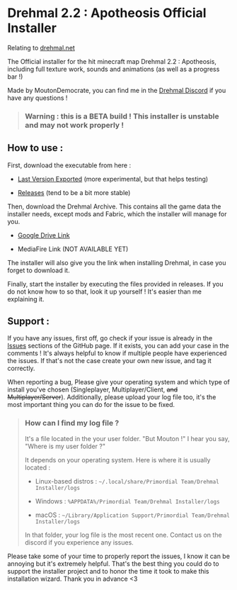# Drehmal 2.2 : Apotheosis Official Installer

Relating to [drehmal.net](https://drehmal.net) 

The Official installer for the hit minecraft map Drehmal 2.2 : Apotheosis,
including full texture work, sounds and animations (as well as a progress bar !)

Made by MoutonDemocrate, you can find me in the [Drehmal Discord](https://discord.com/invite/ECuA8nm2) if you have any questions ! 

> ### Warning : this is a BETA build ! This installer is unstable and may not work properly !


## How to use :

First, download the executable from here :

- [Last Version Exported](https://github.com/Drehmal-Team/wizard/tree/main/builds) (more experimental, but that helps testing)

- [Releases](https://github.com/Drehmal-Team/wizard/releases) (tend to be a bit more stable)



Then, download the Drehmal Archive. This contains all the game data the installer needs, except mods and Fabric, which the installer will manage for you.

- [Google Drive Link](https://drive.google.com/file/d/1yC9OyLTg7apIPJ5K5DZrLtnZHpROi2IG/view?usp=sharing)

- MediaFire Link (NOT AVAILABLE YET)

The installer will also give you the link when installing Drehmal, in case you forget to download it.



Finally, start the installer by executing the files provided in releases.
If you do not know how to so that, look it up yourself ! It's easier than me explaining it.


## Support :

If you have any issues, first off, go check if your issue is already in the [Issues](https://github.com/Drehmal-Team/wizard/issues) sections of the GitHub page. If it exists, you can add your case in the comments ! It's always helpful to know if multiple people have experienced the issues.
If that's not the case create your own new issue, and tag it correctly.

When reporting a bug, Please give your operating system and which type of install you've chosen (Singleplayer, Multiplayer/Client, ~~and Multiplayer/Server~~).
Additionally, please upload your log file too, it's the most important thing you can do for the issue to be fixed.

> ### How can I find my log file ?
> 
> It's a file located in the your user folder.
> "But Mouton !" I hear you say, "Where is my user folder ?" 
> 
> It depends on your operating system. Here is where it is usually located :
> 
> - Linux-based distros : `~/.local/share/Primordial Team/Drehmal Installer/logs` 
> 
> - Windows : `%APPDATA%/Primordial Team/Drehmal Installer/logs`
> 
> - macOS : `~/Library/Application Support/Primordial Team/Drehmal Installer/logs` 
> 
> In that folder, your log file is the most recent one.
> Contact us on the discord if you experience any issues.

Please take some of your time to properly report the issues, I know it can be annoying but it's extremely helpful. That's the best thing you could do to support the installer project and to honor the time it took to make this installation wizard. Thank you in advance <3
